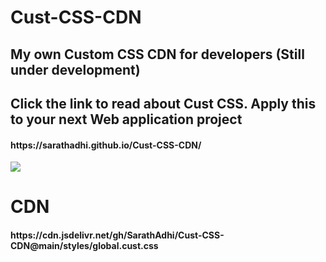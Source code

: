 <p align="center">
  
<h1>Cust-CSS-CDN</h1>
<h2>My own Custom CSS CDN for developers (Still under development)</h2>
<h2>Click the link to read about Cust CSS. Apply this to your next Web application project</h2>
<h4>https://sarathadhi.github.io/Cust-CSS-CDN/</h4>
</p>

![](https://user-images.githubusercontent.com/73097560/115834477-dbab4500-a447-11eb-908a-139a6edaec5c.gif)
<p align="center">

<h1>CDN</h1>
<h4>https://cdn.jsdelivr.net/gh/SarathAdhi/Cust-CSS-CDN@main/styles/global.cust.css</h4>

</p>
